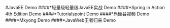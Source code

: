 #JavaEE Demo
####*轻量级轻量级JavaEE实战 Demo 
####*Spring in Action 4th Edition Demo
####*Tutorialspoint Demo
####*尚硅谷视频 Demo
####*Mkyong Demo
####*JavaWeb王者归来 Demo



